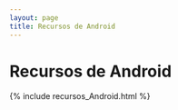 ```yaml
---
layout: page
title: Recursos de Android
---
```



<h1 class="center">Recursos de Android</h1>

{% include recursos_Android.html %}

&nbsp;